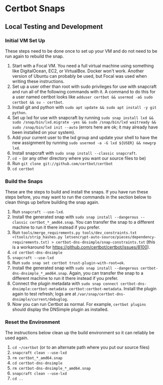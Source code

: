 # Certbot Snaps

## Local Testing and Development

### Initial VM Set Up

These steps need to be done once to set up your VM and do not need to be run again to rebuild the snap.

 1. Start with a Focal VM. You need a full virtual machine using something like DigitalOcean, EC2, or VirtualBox. Docker won't work. Another version of Ubuntu can probably be used, but Focal was used when writing these instructions.
 2. Set up a user other than root with sudo privileges for use with snapcraft and run all of the following commands with it. A command to do this for a user named certbot looks like `adduser certbot && usermod -aG sudo certbot && su - certbot`.
 3. Install git and python with `sudo apt update && sudo apt install -y git python`.
 4. Set up lxd for use with snapcraft by running `sudo snap install lxd && sudo /snap/bin/lxd.migrate -yes && sudo /snap/bin/lxd waitready && sudo /snap/bin/lxd init --auto` (errors here are ok; it may already
 have been installed on your system).
 5. Add your current user to the lxd group and update your shell to have the new assignment by running `sudo usermod -a -G lxd ${USER} && newgrp lxd`.
 6. Install snapcraft with `sudo snap install --classic snapcraft`.
 7. `cd ~` (or any other directory where you want our source files to be)
 8. Run `git clone git://github.com/certbot/certbot`
 9. `cd certbot`

### Build the Snaps

These are the steps to build and install the snaps. If you have run these steps before, you may want to run the commands in the section below to clean things up before building the snap again.

 1. Run `snapcraft --use-lxd`.
 2. Install the generated snap with `sudo snap install --dangerous --classic certbot_*_amd64.snap`. You can transfer the snap to a different machine to run it there instead if you prefer.
 3. Run `tools/merge_requirements.py tools/dev_constraints.txt <(tools/strip_hashes.py letsencrypt-auto-source/pieces/dependency-requirements.txt) > certbot-dns-dnsimple/snap-constraints.txt` (this is a workaround for https://github.com/certbot/certbot/issues/8100).
 4. `cd certbot-dns-dnsimple`
 5. `snapcraft --use-lxd`
 6. Run `sudo snap set certbot trust-plugin-with-root=ok`.
 7. Install the generated snap with `sudo snap install --dangerous certbot-dns-dnsimple_*_amd64.snap`. Again, you can transfer the snap to a different machine to run it there instead if you prefer.
 8. Connect the plugin metadata with `sudo snap connect certbot-dns-dnsimple:certbot-metadata certbot:certbot-metadata`. Install the plugin again to test refresh; logs are at `/var/snap/certbot-dns-dnsimple/current/debuglog`.
 9. Now you can run Certbot as normal. For example, `certbot plugins` should display the DNSimple plugin as installed.

### Reset the Environment

The instructions below clean up the build environment so it can reliably be used again.

1. `cd ~/certbot` (or to an alternate path where you put our source files)
2. `snapcraft clean --use-lxd`
3. `rm certbot_*_amd64.snap`
4. `cd certbot-dns-dnsimple`
5. `rm certbot-dns-dnsimple_*_amd64.snap`
6. `snapcraft clean --use-lxd`
7. `cd ..`
